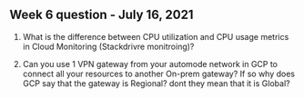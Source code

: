 ## Week 6 question - July 16, 2021

1. What is the difference between CPU utilization and CPU usage metrics in Cloud Monitoring (Stackdrivre monitroing)?

2. Can you use 1 VPN gateway from your automode network in GCP to connect all your resources to another On-prem gateway? If so why does GCP say that the gateway is Regional? dont they mean that it is Global?
